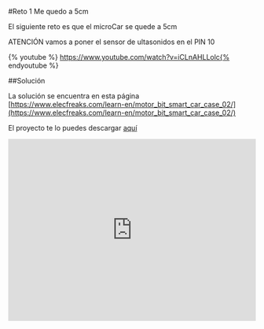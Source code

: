 #Reto 1 Me quedo a 5cm

El siguiente reto es que el microCar se quede a 5cm

ATENCIÓN vamos a poner el sensor de ultasonidos en el PIN 10

{% youtube %} https://www.youtube.com/watch?v=iCLnAHLLolc{% endyoutube %} 

##Solución

La solución se encuentra en esta página [https://www.elecfreaks.com/learn-en/motor_bit_smart_car_case_02/](https://www.elecfreaks.com/learn-en/motor_bit_smart_car_case_02/)

El proyecto te lo puedes descargar [aquí](https://makecode.microbit.org/_9VkLeEM6MLu2) 
<div style="position:relative;height:calc(300px + 5em);width:100%;overflow:hidden;"><iframe style="position:absolute;top:0;left:0;width:100%;height:100%;" src="https://makecode.microbit.org/---codeembed#pub:_9VkLeEM6MLu2" allowfullscreen="allowfullscreen" frameborder="0" sandbox="allow-scripts allow-same-origin"></iframe></div>


